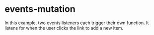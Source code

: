 # events-mutation
In this example, two events listeners each trigger their own function. It listens for when the user clicks the link to add a new item. 
